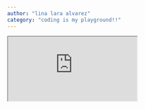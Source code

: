 ```yaml
---
author: "lina lara alvarez"
category: "coding is my playground!!"
---
```


<iframe src="https://drive.google.com/file/d/1hT6VgRaQU3Ks6_GCcOYHdJrV55nSkPBa/preview"></iframe>